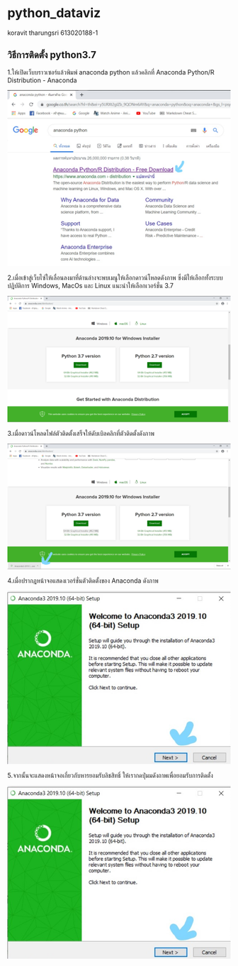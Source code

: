 # python_dataviz

koravit tharungsri 613020188-1 

## วิธีการติดตั้ง python3.7
1.ให้เปิดเว็บบราวเซอร์แล้วพิมพ์ anaconda python แล้วคลิกที่ Anaconda Python/R Distribution - Anaconda

![alt text](A001.jpg)

2.เมื่อเข้าสู่เว็บไซ์ให้เลื่อนลงมาที่ด้านล่างจะพบเมนูให้เลือกดาวน์โหลดดังภาพ ซึ่งมีให้เลือกทั้งระบบปฎิบัติการ Windows, MacOs และ Linux แนะนำให้เลือกเวอร์ชั่น 3.7

![alt text](A002.png)

3.เมื่อดาวน์โหลดไฟล์ตัวติดตั้งเสร็จให้ดับเบิลคลิกที่ตัวติดตั้งดังภาพ

![alt text](A003.jpg)

4.เมื่อปรากฎหน้าจอแสดงเวอร์ชั่นตัวติดตั้งของ Anaconda ดังภาพ

![alt text](A004.jpg)

5.จากนั้นจะแสดงหน้าจอเกี่ยวกับหารยอมรับลิชสิทธิ์ ให้เรากดปุ่มมดังถาพเพื่อยอมรับการติดตั้ง

![alt text](A004.jpg)